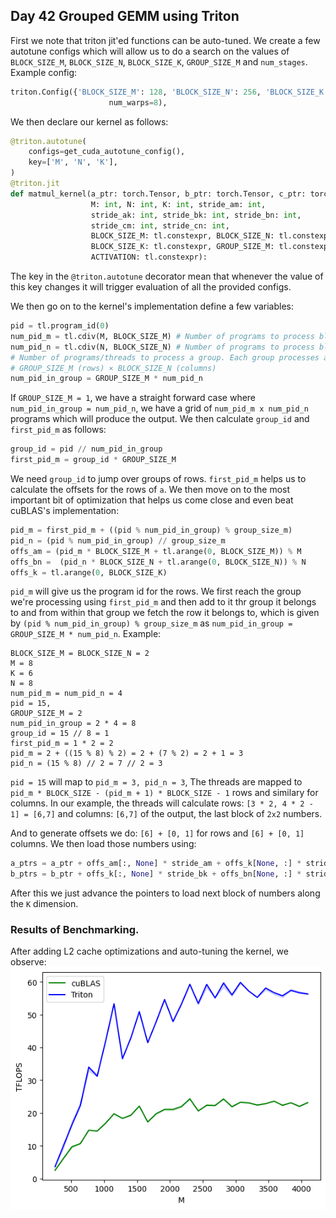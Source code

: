 ## Day 42 Grouped GEMM using Triton
First we note that triton jit'ed functions can be auto-tuned. We create a few autotune configs which will allow us to do a search on the values of `BLOCK_SIZE_M`, `BLOCK_SIZE_N`, `BLOCK_SIZE_K`, `GROUP_SIZE_M` and `num_stages`.
Example config:
```python
triton.Config({'BLOCK_SIZE_M': 128, 'BLOCK_SIZE_N': 256, 'BLOCK_SIZE_K': 64, 'GROUP_SIZE_M': 8}, num_stages=3,
                      num_warps=8),
```
We then declare our kernel as follows:
```python
@triton.autotune(
    configs=get_cuda_autotune_config(),
    key=['M', 'N', 'K'],
)
@triton.jit
def matmul_kernel(a_ptr: torch.Tensor, b_ptr: torch.Tensor, c_ptr: torch.Tensor,
                  M: int, N: int, K: int, stride_am: int, 
                  stride_ak: int, stride_bk: int, stride_bn: int,
                  stride_cm: int, stride_cn: int,
                  BLOCK_SIZE_M: tl.constexpr, BLOCK_SIZE_N: tl.constexpr,
                  BLOCK_SIZE_K: tl.constexpr, GROUP_SIZE_M: tl.constexpr,
                  ACTIVATION: tl.constexpr):
```
The key in the `@triton.autotune` decorator mean that whenever the value of this key changes it will trigger evaluation of all the provided configs.

We then go on to the kernel's implementation define a few variables:
```python
pid = tl.program_id(0)
num_pid_m = tl.cdiv(M, BLOCK_SIZE_M) # Number of programs to process blocks of size M
num_pid_n = tl.cdiv(N, BLOCK_SIZE_N) # Number of programs to process blocks of size N
# Number of programs/threads to process a group. Each group processes a tile of size: 
# GROUP_SIZE_M (rows) × BLOCK_SIZE_N (columns)
num_pid_in_group = GROUP_SIZE_M * num_pid_n
```

If `GROUP_SIZE_M = 1`, we have a straight forward case where `num_pid_in_group = num_pid_n`, we have a grid of `num_pid_m x num_pid_n` programs which will produce the output. We then calculate `group_id` and `first_pid_m` as follows:

```python
group_id = pid // num_pid_in_group
first_pid_m = group_id * GROUP_SIZE_M
```
We need `group_id` to jump over groups of rows. `first_pid_m` helps us to calculate the offsets for the rows of `a`. We then move on to the most important bit of optimization that helps us come close and even beat cuBLAS's implementation:
```python
pid_m = first_pid_m + ((pid % num_pid_in_group) % group_size_m)
pid_n = (pid % num_pid_in_group) // group_size_m
offs_am = (pid_m * BLOCK_SIZE_M + tl.arange(0, BLOCK_SIZE_M)) % M
offs_bn =  (pid_n * BLOCK_SIZE_N + tl.arange(0, BLOCK_SIZE_N)) % N
offs_k = tl.arange(0, BLOCK_SIZE_K)
```
`pid_m` will give us the program id for the rows. We first reach the group we're processing using `first_pid_m` and then add to it thr group it belongs to and from within that group we fetch the row it belongs to, which is given by `(pid % num_pid_in_group) % group_size_m` as `num_pid_in_group = GROUP_SIZE_M * num_pid_n`. Example:

```
BLOCK_SIZE_M = BLOCK_SIZE_N = 2
M = 8
K = 6
N = 8
num_pid_m = num_pid_n = 4
pid = 15,
GROUP_SIZE_M = 2
num_pid_in_group = 2 * 4 = 8
group_id = 15 // 8 = 1
first_pid_m = 1 * 2 = 2
pid_m = 2 + ((15 % 8) % 2) = 2 + (7 % 2) = 2 + 1 = 3
pid_n = (15 % 8) // 2 = 7 // 2 = 3
```

`pid = 15` will map to `pid_m = 3, pid_n = 3`, The threads are mapped to `pid_m * BLOCK_SIZE - (pid_m + 1) * BLOCK_SIZE - 1` rows and similary for columns. In our example, the threads will calculate rows: `[3 * 2, 4 * 2 - 1] = [6,7]` and columns: `[6,7]` of the output, the last block of `2x2` numbers.

And to generate offsets we do: `[6] + [0, 1]` for rows and `[6] + [0, 1]` columns. We then load those numbers using:
```python
a_ptrs = a_ptr + offs_am[:, None] * stride_am + offs_k[None, :] * stride_ak
b_ptrs = b_ptr + offs_k[:, None] * stride_bk + offs_bn[None, :] * stride_bn
```

After this we just advance the pointers to load next block of numbers along the `K` dimension. 

### Results of Benchmarking.
After adding L2 cache optimizations and auto-tuning the kernel, we observe:
![benchmark](./benchmark_cuBLAS_vs_triton_matmul.png)

